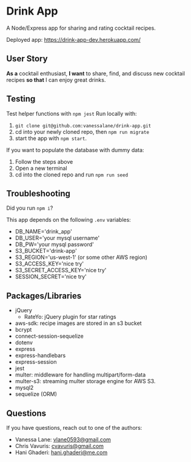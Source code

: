 # Drink App
A Node/Express app for sharing and rating cocktail recipes.

Deployed app: https://drink-app-dev.herokuapp.com/

## User Story
**As a** cocktail enthusiast, **I want** to share, find, and discuss new cocktail recipes **so that** I can enjoy great drinks.

## Testing
Test helper functions with `npm jest`
Run locally with:
1. `git clone git@github.com:vanessalane/drink-app.git`
2. cd into your newly cloned repo, then `npm run migrate`
3. start the app with `npm start`.

If you want to populate the database with dummy data:
1. Follow the steps above
2. Open a new terminal
3. cd into the cloned repo and run `npm run seed`

## Troubleshooting
Did you run `npm i`?

This app depends on the following `.env` variables:
- DB_NAME='drink_app'
- DB_USER='your mysql username'
- DB_PW='your mysql password'
- S3_BUCKET='drink-app'
- S3_REGION='us-west-1' (or some other AWS region)
- S3_ACCESS_KEY='nice try'
- S3_SECRET_ACCESS_KEY='nice try'
- SESSION_SECRET='nice try'

## Packages/Libraries
- jQuery
    - RateYo: jQuery plugin for star ratings
- aws-sdk: recipe images are stored in an s3 bucket
- bcrypt
- connect-session-sequelize
- dotenv
- express
- express-handlebars
- express-session
- jest
- multer: middleware for handling multipart/form-data
- multer-s3: streaming multer storage engine for AWS S3.
- mysql2
- sequelize (ORM)

## Questions
If you have questions, reach out to one of the authors:
- Vanessa Lane: vlane0593@gmail.com
- Chris Vavuris: cvavuris@gmail.com
- Hani Ghaderi: hani.ghaderi@me.com

